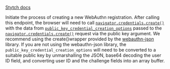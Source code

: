 [Stytch docs](https://stytch.com/docs/api/webauthn-register-start)

Initiate the process of creating a new WebAuthn registration. After calling this endpoint, the browser will need to call [`navigator.credentials.create()`](https://www.w3.org/TR/webauthn-2/#sctn-createCredential) with the data from [`public_key_credential_creation_options`](https://w3c.github.io/webauthn/#dictionary-makecredentialoptions) passed to the [`navigator.credentials.create()`](https://www.w3.org/TR/webauthn-2/#sctn-createCredential) request via the public key argument. We recommend using the create()wrapper provided by the [webauthn-json](https://github.com/github/webauthn-json) library. If you are not using the webauthn-json library, the `public_key_credential_creation_options` will need to be converted to a suitable public key by unmarshalling the JSON, base64 decoding the user ID field, and converting user ID and the challenge fields into an array buffer.
